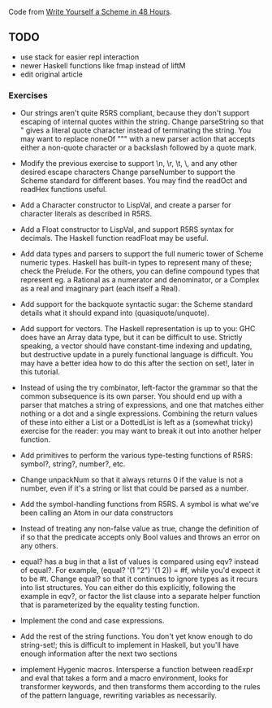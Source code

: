 Code from [Write Yourself a Scheme in 48 Hours](https://en.wikibooks.org/wiki/Write_Yourself_a_Scheme_in_48_Hours/Parsing).

## TODO
- use stack for easier repl interaction
- newer Haskell functions like fmap instead of liftM
- edit original article


### Exercises
- Our strings aren't quite R5RS compliant, because they don't support escaping of internal quotes within the string. Change parseString so that \" gives a literal quote character instead of terminating the string. You may want to replace noneOf "\"" with a new parser action that accepts either a non-quote character or a backslash followed by a quote mark.

- Modify the previous exercise to support \n, \r, \t, \\, and any other desired escape characters
Change parseNumber to support the Scheme standard for different bases. You may find the readOct and readHex functions useful.
- Add a Character constructor to LispVal, and create a parser for character literals as described in R5RS.
- Add a Float constructor to LispVal, and support R5RS syntax for decimals. The Haskell function readFloat may be useful.
- Add data types and parsers to support the full numeric tower of Scheme numeric types. Haskell has built-in types to represent many of these; check the Prelude. For the others, you can define compound types that represent eg. a Rational as a numerator and denominator, or a Complex as a real and imaginary part (each itself a Real).
- Add support for the backquote syntactic sugar: the Scheme standard details what it should expand into (quasiquote/unquote).
- Add support for vectors. The Haskell representation is up to you: GHC does have an Array data type, but it can be difficult to use. Strictly speaking, a vector should have constant-time indexing and updating, but destructive update in a purely functional language is difficult. You may have a better idea how to do this after the section on set!, later in this tutorial.
- Instead of using the try combinator, left-factor the grammar so that the common subsequence is its own parser. You should end up with a parser that matches a string of expressions, and one that matches either nothing or a dot and a single expressions. Combining the return values of these into either a List or a DottedList is left as a (somewhat tricky) exercise for the reader: you may want to break it out into another helper function.
- Add primitives to perform the various type-testing functions of R5RS: symbol?, string?, number?, etc.
- Change unpackNum so that it always returns 0 if the value is not a number, even if it's a string or list that could be parsed as a number.
- Add the symbol-handling functions from R5RS. A symbol is what we've been calling an Atom in our data constructors

- Instead of treating any non-false value as true, change the definition of if so that the predicate accepts only Bool values and throws an error on any others.

- equal? has a bug in that a list of values is compared using eqv? instead of equal?. For example, (equal? '(1 "2") '(1 2)) = #f, while you'd expect it to be #t. Change equal? so that it continues to ignore types as it recurs into list structures. You can either do this explicitly, following the example in eqv?, or factor the list clause into a separate helper function that is parameterized by the equality testing function.
- Implement the cond and case expressions.
- Add the rest of the string functions. You don't yet know enough to do string-set!; this is difficult to implement in Haskell, but you'll have enough information after the next two sections

- implement Hygenic macros. Intersperse a function between readExpr and eval that takes a form and a macro environment, looks for transformer keywords, and then transforms them according to the rules of the pattern language, rewriting variables as necessarily.
